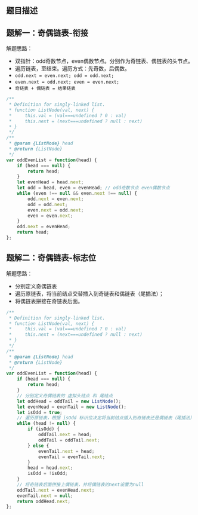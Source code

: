 ## 题目描述

## 题解一：奇偶链表-衔接

解题思路：

- 双指针：odd奇数节点，even偶数节点。分别作为奇链表、偶链表的头节点。
- 遍历链表，至结束。遍历方式：先奇数，后偶数。
- ```odd.next = even.next; odd = odd.next;```
- ```even.next = odd.next; even = even.next;```
- ```奇链表 + 偶链表 = 结果链表```

```js
/**
 * Definition for singly-linked list.
 * function ListNode(val, next) {
 *     this.val = (val===undefined ? 0 : val)
 *     this.next = (next===undefined ? null : next)
 * }
 */
/**
 * @param {ListNode} head
 * @return {ListNode}
 */
var oddEvenList = function(head) {
    if (head === null) {
        return head;
    }
    let evenHead = head.next;
    let odd = head, even = evenHead; // odd奇数节点 even偶数节点
    while (even !== null && even.next !== null) {
        odd.next = even.next;
        odd = odd.next;
        even.next = odd.next;
        even = even.next;
    }
    odd.next = evenHead;
    return head;
};
```

## 题解二：奇偶链表-标志位

解题思路：

- 分别定义奇偶链表
- 遍历原链表，将当前结点交替插入到奇链表和偶链表（尾插法）；
- 将偶链表拼接在奇链表后面。

```js
/**
 * Definition for singly-linked list.
 * function ListNode(val, next) {
 *     this.val = (val===undefined ? 0 : val)
 *     this.next = (next===undefined ? null : next)
 * }
 */
/**
 * @param {ListNode} head
 * @return {ListNode}
 */
var oddEvenList = function(head) {
    if (head === null) {
        return head;
    }
    // 分别定义奇偶链表的 虚拟头结点 和 尾结点
    let oddHead = oddTail = new ListNode();
    let evenHead = evenTail = new ListNode();
    let isOdd = true;
    // 遍历原链表，根据 isOdd 标识位决定将当前结点插入到奇链表还是偶链表（尾插法）
    while (head != null) {
        if (isOdd) {
            oddTail.next = head;
            oddTail = oddTail.next;
        } else {
            evenTail.next = head;
            evenTail = evenTail.next;
        }
        head = head.next;
        isOdd = !isOdd;
    }
    // 将奇链表后面拼接上偶链表，并将偶链表的next设置为null
    oddTail.next = evenHead.next;
    evenTail.next = null;
    return oddHead.next;
};
```
